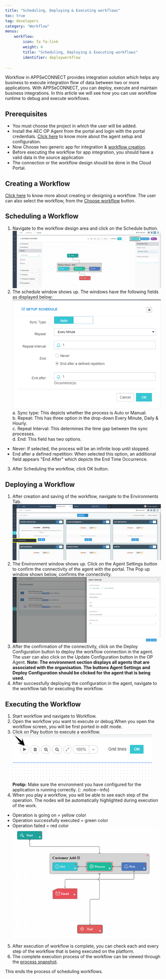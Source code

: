```yaml
---
title: "Scheduling, Deploying & Executing workflows"
toc: true
tag: developers
category: "Workflow" 
menus: 
    workflow:
        icon: fa fa-link
        weight: 4
        title: "Scheduling, Deploying & Executing workflows"
        identifier: deployworkflow 

---
```

Workflow in APPSeCONNECT provides integration solution which helps any business to execute
integration flow of data between two or more applications. With APPSeCONNECT, you can deploy, 
execute and maintain business integrations. In this article we will see how you can use workflow
runtime to debug and execute workflows.

## Prerequisites
* You must choose the project in which the user will be added.
* Install the AEC OP Agent from the portal and login with the portal credentials. [Click here](/deployment/Deployment-Configuration/) to know more about the agent setup and configuration.
* Now Choose two generic app for integration & [workflow creation](/workflow/steps-to-create-your-first-workflow/).
* Before executing the workflow for app integration, you should have a valid data in the source application
* The connection or the workflow design should be done in the Cloud Portal.

## Creating a Workflow

[Click here](/workflow/steps-to-create-your-first-workflow/) to know more about creating or designing a workflow. The user can also select the workflow, from the [Choose workflow](/workflow/steps-to-choose-your-workflow/) button. 

## Scheduling a Workflow

1.	Navigate to the workflow design area and click on the Schedule button.
![scheduling-workflow](/staticfiles/workflow-management/media/scheduling-workflow.png) 
2.	The schedule window shows up. The windows have the following fields as displayed below:
![scheduling-workflow2](/staticfiles/workflow-management/media/scheduling-workflow2.png)   
a.	Sync type: This depicts whether the process is Auto or Manual.    
b.	Repeat: This has three option in the drop-down Every Minute, Daily & Hourly.    
c.	Repeat Interval: This determines the time gap between the sync processes.     
d.	End: This field has two options.   
* Never: If selected, the process will be an infinite loop until stopped.
* End after a defined repetition: When selected this option, an additional field appears "End After" which
  depicts the End Time Occurrence.
3.	After Scheduling the workflow, click OK button.

## Deploying a Workflow

1. After creation and saving of the workflow, navigate to the Environments Tab. 
![deploying-workflow](/staticfiles/workflow-management/media/deploying-workflow.png) 
2. The Environment window shows up. Click on the Agent Settings button to confirm the connectivity of the agent with the portal. 
The Pop up window shown below, confirms the connectivity.
![deploying-workflow2](/staticfiles/workflow-management/media/deploying-workflow2.png) 
3. After the confirmation of the connectivity, click on the Deploy Configuration button to deploy the workflow connection
in the agent. The user can also click on the Update Configuration button in the OP Agent.
**Note: The environment section displays all agents that are associated with the organisation. The buttons Agent Settings 
and Deploy Configuration should be clicked for the agent that is being used.**
4. After successfully deploying the configuration in the agent, navigate to the workflow tab for executing the workflow.

## Executing the Workflow

1. Start workflow and navigate to Workflow.
2. Open the workflow you want to execute or debug.When you open the workflow screen, you will be first
ported in edit mode. 
3. Click on Play button to execute a workflow.   
![workflow-execution-step1](/staticfiles/workflow-management/media/workflow-execution-step1.png)  
**Protip:** Make sure the environment you have configured for the application is running correctly. 
 {: .notice--info}
4. When you play a workflow, you will be able to see each step of the operation. The nodes will be automatically highlighted during execution of the work.
 - Operation is going on = yellow color
 - Operation successfully executed = green color
 - Operation failed = red color  
![workflow-execution-step2](/staticfiles/workflow-management/media/workflow-execution-step2.png)
5. After execution of workflow is complete, you can check each and every step of the workflow that is being executed on the platform.  
6. The complete execution process of the workflow can be viewed through the [process snapshot](/workflow/list-of-snapshot/).

This ends the process of scheduling workflows.


